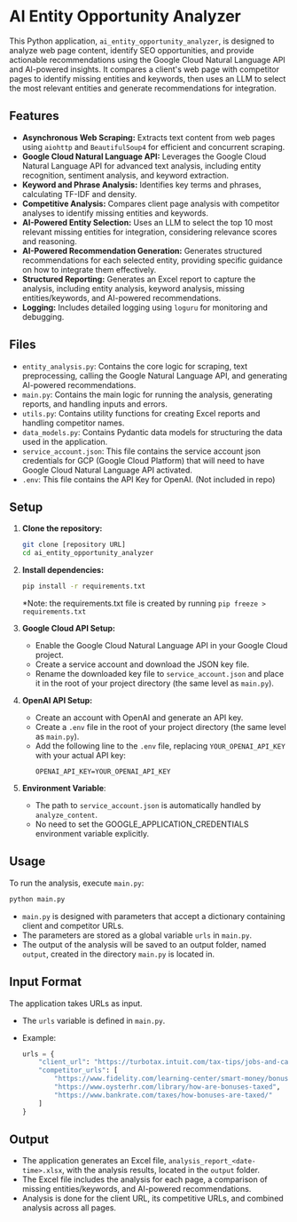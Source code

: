 # AI Entity Opportunity Analyzer

This Python application, `ai_entity_opportunity_analyzer`, is designed to analyze web page content, identify SEO opportunities, and provide actionable recommendations using the Google Cloud Natural Language API and AI-powered insights. It compares a client's web page with competitor pages to identify missing entities and keywords, then uses an LLM to select the most relevant entities and generate recommendations for integration.

## Features

- **Asynchronous Web Scraping:** Extracts text content from web pages using `aiohttp` and `BeautifulSoup4` for efficient and concurrent scraping.
- **Google Cloud Natural Language API:** Leverages the Google Cloud Natural Language API for advanced text analysis, including entity recognition, sentiment analysis, and keyword extraction.
- **Keyword and Phrase Analysis:** Identifies key terms and phrases, calculating TF-IDF and density.
- **Competitive Analysis:** Compares client page analysis with competitor analyses to identify missing entities and keywords.
- **AI-Powered Entity Selection:** Uses an LLM to select the top 10 most relevant missing entities for integration, considering relevance scores and reasoning.
- **AI-Powered Recommendation Generation:** Generates structured recommendations for each selected entity, providing specific guidance on how to integrate them effectively.
- **Structured Reporting:** Generates an Excel report to capture the analysis, including entity analysis, keyword analysis, missing entities/keywords, and AI-powered recommendations.
- **Logging:** Includes detailed logging using `loguru` for monitoring and debugging.

## Files

- `entity_analysis.py`: Contains the core logic for scraping, text preprocessing, calling the Google Natural Language API, and generating AI-powered recommendations.
- `main.py`: Contains the main logic for running the analysis, generating reports, and handling inputs and errors.
- `utils.py`: Contains utility functions for creating Excel reports and handling competitor names.
- `data_models.py`: Contains Pydantic data models for structuring the data used in the application.
- `service_account.json`: This file contains the service account json credentials for GCP (Google Cloud Platform) that will need to have Google Cloud Natural Language API activated.
- `.env`: This file contains the API Key for OpenAI. (Not included in repo)

## Setup

1.  **Clone the repository:**

    ```bash
    git clone [repository URL]
    cd ai_entity_opportunity_analyzer
    ```

2.  **Install dependencies:**

    ```bash
    pip install -r requirements.txt
    ```

    \*Note: the requirements.txt file is created by running `pip freeze > requirements.txt`

3.  **Google Cloud API Setup:**
    - Enable the Google Cloud Natural Language API in your Google Cloud project.
    - Create a service account and download the JSON key file.
    - Rename the downloaded key file to `service_account.json` and place it in the root of your project directory (the same level as `main.py`).
4.  **OpenAI API Setup:**
    - Create an account with OpenAI and generate an API key.
    - Create a `.env` file in the root of your project directory (the same level as `main.py`).
    - Add the following line to the `.env` file, replacing `YOUR_OPENAI_API_KEY` with your actual API key:
      ```
      OPENAI_API_KEY=YOUR_OPENAI_API_KEY
      ```
5.  **Environment Variable**:
    - The path to `service_account.json` is automatically handled by `analyze_content`.
    - No need to set the GOOGLE_APPLICATION_CREDENTIALS environment variable explicitly.

## Usage

To run the analysis, execute `main.py`:

```bash
python main.py
```

- `main.py` is designed with parameters that accept a dictionary containing client and competitor URLs.
- The parameters are stored as a global variable `urls` in `main.py`.
- The output of the analysis will be saved to an output folder, named `output`, created in the directory `main.py` is located in.

## Input Format

The application takes URLs as input.

- The `urls` variable is defined in `main.py`.
- Example:

  ```python
  urls = {
      "client_url": "https://turbotax.intuit.com/tax-tips/jobs-and-career/how-bonuses-are-taxed/L7UjtAZbh",
      "competitor_urls": [
          "https://www.fidelity.com/learning-center/smart-money/bonus-tax-rate",
          "https://www.oysterhr.com/library/how-are-bonuses-taxed",
          "https://www.bankrate.com/taxes/how-bonuses-are-taxed/"
      ]
  }
  ```

## Output

- The application generates an Excel file, `analysis_report_<date-time>.xlsx`, with the analysis results, located in the `output` folder.
- The Excel file includes the analysis for each page, a comparison of missing entities/keywords, and AI-powered recommendations.
- Analysis is done for the client URL, its competitive URLs, and combined analysis across all pages.
